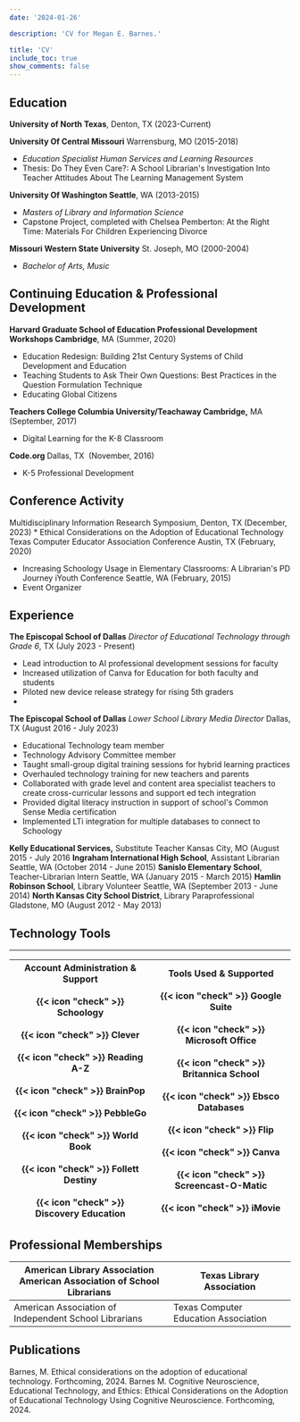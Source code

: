 ```yaml
---
date: '2024-01-26'

description: 'CV for Megan E. Barnes.'

title: 'CV'
include_toc: true
show_comments: false
---
```


## Education

**University of North Texas**, Denton, TX (2023-Current)

**University Of Central Missouri** Warrensburg, MO (2015-2018) 
- *Education Specialist Human Services and Learning Resources*
- Thesis: Do They Even Care?: A School Librarian's Investigation Into Teacher Attitudes About The Learning Management System

**University Of Washington Seattle**, WA (2013-2015) 
- *Masters of Library and Information Science*
- Capstone Project, completed with Chelsea Pemberton: At the Right Time: Materials For Children Experiencing Divorce

**Missouri Western State University** St. Joseph, MO (2000-2004)
- *Bachelor of Arts, Music*

## Continuing Education & Professional Development

**Harvard Graduate School of Education Professional Development Workshops Cambridge**, MA (Summer, 2020)
- Education Redesign: Building 21st Century Systems of Child Development and Education
- Teaching Students to Ask Their Own Questions: Best Practices in the Question Formulation Technique
- Educating Global Citizens

**Teachers College Columbia University/Teachaway Cambridge,** MA (September, 2017)
- Digital Learning for the K-8 Classroom

**Code.org** Dallas, TX  (November, 2016)
- K-5 Professional Development

## Conference Activity

Multidisciplinary Information Research Symposium, Denton, TX (December, 2023)
\* Ethical Considerations on the Adoption of Educational Technology
Texas Computer Educator Association Conference Austin, TX (February, 2020)
- Increasing Schoology Usage in Elementary Classrooms: A Librarian's PD Journey
iYouth Conference Seattle, WA (February, 2015)
- Event Organizer

## Experience

**The Episcopal School of Dallas**
*Director of Educational Technology through Grade 6*, TX (July 2023 - Present)

- Lead introduction to AI professional development sessions for faculty
- Increased utilization of Canva for Education for both faculty and students  
- Piloted new device release strategy for rising 5th graders
- 

**The Episcopal School of Dallas**
*Lower School Library Media Director* Dallas, TX (August 2016 - July 2023)

- Educational Technology team member
- Technology Advisory Committee member
- Taught small-group digital training sessions for hybrid learning practices
- Overhauled technology training for new teachers and parents
- Collaborated with grade level and content area specialist teachers to create cross-curricular lessons and support ed tech integration
- Provided digital literacy instruction in support of school's Common Sense Media certification
- Implemented LTi integration for multiple databases to connect to Schoology

**Kelly Educational Services,** Substitute Teacher Kansas City, MO (August 2015 - July 2016
**Ingraham International High School**, Assistant Librarian Seattle, WA (October 2014 - June 2015)
**Sanislo Elementary School**, Teacher-Librarian Intern Seattle, WA (January 2015 - March 2015)
**Hamlin Robinson School**, Library Volunteer Seattle, WA (September 2013 - June 2014)
**North Kansas City School District**, Library Paraprofessional Gladstone, MO (August 2012 - May 2013)

## Technology Tools
---

| Account Administration & Support<br><br>{{< icon "check" >}} Schoology<br> <br>{{< icon "check" >}} Clever<br> <br>{{< icon "check" >}} Reading A-Z<br> <br>{{< icon "check" >}} BrainPop<br> <br>{{< icon "check" >}} PebbleGo<br> <br>{{< icon "check" >}} World Book<br> <br>{{< icon "check" >}} Follett Destiny<br><br>{{< icon "check" >}} Discovery Education | Tools Used & Supported<br><br>{{< icon "check" >}} Google Suite<br> <br>{{< icon "check" >}} Microsoft Office<br> <br>{{< icon "check" >}} Britannica School<br> <br>{{< icon "check" >}} Ebsco Databases<br> <br>{{< icon "check" >}} Flip<br> <br>{{< icon "check" >}} Canva<br> <br>{{< icon "check" >}} Screencast-O-Matic<br> <br>{{< icon "check" >}} iMovie |
|------------------------------------|------------------------------------|

## Professional Memberships

| American Library Association<br> American Association of School Librarians | Texas Library Association            |
|-----------------------------------------------|------------------------|
| American Association of Independent School Librarians                      | Texas Computer Education Association |

## Publications

Barnes, M. Ethical considerations on the adoption of educational technology. Forthcoming, 2024. Barnes M. Cognitive Neuroscience, Educational Technology, and Ethics: Ethical Considerations on the Adoption of Educational Technology Using Cognitive Neuroscience. Forthcoming, 2024.
